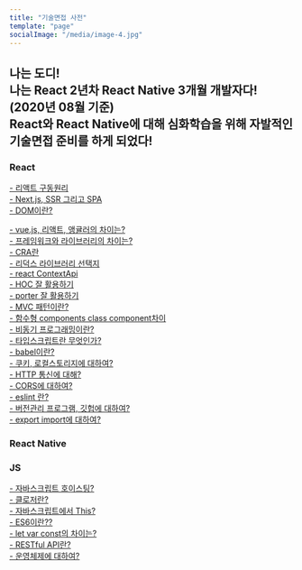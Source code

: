 ```yaml
---
title: "기술면접 사전"
template: "page"
socialImage: "/media/image-4.jpg"
---
```


**나는 도디!**   
나는 **React 2년차 React Native 3개월 개발자**다! (2020년 08월 기준)   
**React와 React Native에 대해 심화학습을 위해 자발적인 기술면접 준비**를 하게 되었다!   
---
### React   
[- 리액트 구동원리](/pages/techDic-1-리액트-구동원리)   
[- Next.js, SSR 그리고 SPA](/pages/techDic-2-Nextjs-SSR-그리고-SPA)   
[- DOM이란?](/pages/techDic-3-DOM이란)   

[- vue.js, 리액트, 앵귤러의 차이는?](/pages/techDic-1-리액트-구동원리)   
[- 프레임워크와 라이브러리의 차이는?](/pages/techDic-1-리액트-구동원리)   
[- CRA란](/pages/techDic-1-리액트-구동원리)   
[- 리덕스 라이브러리 선택지](/pages/techDic-1-리액트-구동원리)   
[- react ContextApi](/pages/techDic-1-리액트-구동원리)   
[- HOC 잘 활용하기](/pages/techDic-1-리액트-구동원리)   
[- porter 잘 활용하기](/pages/techDic-1-리액트-구동원리)   
[- MVC 패턴이란?](/pages/techDic-1-리액트-구동원리)   
[- 함수형 components class component차이](/pages/techDic-1-리액트-구동원리)   
[- 비동기 프로그래밍이란?](/pages/techDic-1-리액트-구동원리)   
[- 타입스크립트란 무엇인가?](/pages/techDic-1-리액트-구동원리)   
[- babel이란?](/pages/techDic-1-리액트-구동원리)   
[- 쿠키, 로컬스토리지에 대하여?](/pages/techDic-1-리액트-구동원리)   
[- HTTP 통신에 대해?](/pages/techDic-1-리액트-구동원리)   
[- CORS에 대하여?](/pages/techDic-1-리액트-구동원리)   
[- eslint 란?](/pages/techDic-1-리액트-구동원리)   
[- 버전관리 프로그램, 깃헙에 대하여?](/pages/techDic-1-리액트-구동원리)   
[- export import에 대하여?](/pages/techDic-1-리액트-구동원리)   

### React Native   

### JS   
[- 자바스크립트 호이스팅?](/pages/techDic-1-리액트-구동원리)   
[- 클로저란?](/pages/techDic-1-리액트-구동원리)   
[- 자바스크립트에서 This?](/pages/techDic-1-리액트-구동원리)   
[- ES6이란??](/pages/techDic-1-리액트-구동원리)   
[- let var const의 차이는?](/pages/techDic-1-리액트-구동원리)   
[- RESTful API란?](/pages/techDic-1-리액트-구동원리)   
[- 운영체제에 대하여?](/pages/techDic-1-리액트-구동원리)   